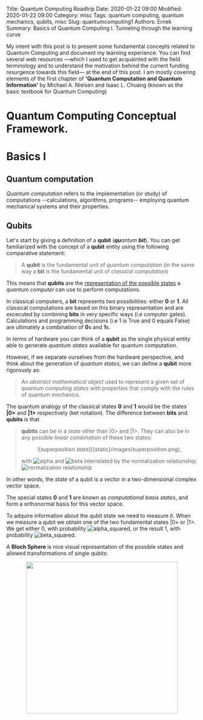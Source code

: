Title: Quantum Computing Roadtrip
Date: 2020-01-22 09:00
Modified: 2020-01-22 09:00
Category: misc
Tags: quantum computing, quantum mechanics, qubits, misc
Slug: quantumcomputing1
Authors: Ernek
Summary: Basics of Quantum Computing I. Tunneling through the learning curve

My intent with this post is to present some fundamental concepts related to Quantum Computing and document my learning experience. You can find several web resources —which I used to get acquainted with the field terminology and to understand the motivation behind the current funding resurgence towards this field— at the end of this post. 
I am mostly covering elements of the first chapter of **'Quantum Computation and Quantum Information'** by Michael A. Nielsen and Isaac L. Chuang (known as the basic textbook for Quantum Computing)    

# Quantum Computing Conceptual Framework. 
# Basics I
## Quantum computation

*Quantum computation* refers to the implementation (or study) of computations --calculations, algorithms, programs-- employing quantum mechanical systems and their properties. 

## Qubits 

Let's start by giving a definition of a **qubit** (**_qu_**_antum_ **_bit_**). You can get familiarized with the concept of a **qubit** entity using the following comparative statement:

> A **qubit** is the fundamental unit of _quantum computation_ (in the same way a **bit** is the fundamental unit of _classical computation_)

This means that **qubits** are the <ins>representation of the possible states</ins> a _quantum computer_ can use to perform computations.  

In classical computers, a **bit** represents two possibilities: either **0** or **1**. All classical computations are based on this binary representation and are excecuted by combining **bits** in very specific ways (i.e computer gates). Calculations and programming decisions (i.e 1 is True and 0 equals False) are ultimately a combination of **0**s and **1**s.  

In terms of hardware you can think of a **qubit** as the single physical entity able to generate _quantum states_ available for quantum computation.

However, if we separate ourselves from the hardware perspective, and think about the generation of _quantum states_, we can define a **qubit** more rigorously as:

> An _abstract mathematical object_ used to represent a given set of _quantum computing states_ with properties that comply with the rules of quantum mechanics.

The quantum analogy of the classical states **0** and **1**  would be the states **|0>** and **|1>** respectively (ket notation).
The difference between **bits** and **qubits** is that 
> **qubits** can be in a _state_ other than |0> and |1>. They can also be in any possible _linear combination_ of these two states:
>
> <p style="text-align: center;"> ![superposition state]({static}/images/superposition.png),</p> 
>
> with ![alpha]({static}/images/alpha.png) and ![beta]({static}/images/beta.png) interrelated by the normalization relationship: ![normalization relationship]({static}/images/norm_coefficients.png)        

In other words, the _state_ of a qubit is a vector in a two-dimensional complex vector space. 

The special states **0** and **1** are known as _computational basis states_, and form a orthonormal basis for this vector space. 

To adquire information about the qubit state we need to measure it. When we measure a qubit we obtain one of the two fundamental states |0> or |1>. We get either 0, with probability ![alpha_squared]({static}/images/alpha_2.png), or the result 1, with probability ![beta_squared]({static}/images/beta_2.png).

A **Bloch Sphere** is nice visual representation of the possible states and allowed transformations of single qubits:

<p style="text-align: center;"> <img src="{static}/images/blochsphere.png" width="400"> </p>